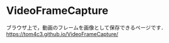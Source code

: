 # VideoFrameCapture
ブラウザ上で，動画のフレームを画像として保存できるページです．<br/>
https://tom4c3.github.io/VideoFrameCapture/
